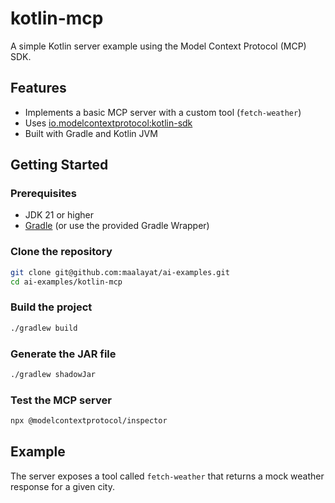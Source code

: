 # kotlin-mcp

A simple Kotlin server example using the Model Context Protocol (MCP) SDK.

## Features

- Implements a basic MCP server with a custom tool (`fetch-weather`)
- Uses [io.modelcontextprotocol:kotlin-sdk](https://github.com/modelcontextprotocol/kotlin-sdk)
- Built with Gradle and Kotlin JVM

## Getting Started

### Prerequisites

- JDK 21 or higher
- [Gradle](https://gradle.org/) (or use the provided Gradle Wrapper)

### Clone the repository

```sh
git clone git@github.com:maalayat/ai-examples.git
cd ai-examples/kotlin-mcp
```
### Build the project

```sh
./gradlew build
```
### Generate the JAR file

```sh  
./gradlew shadowJar
```

### Test the MCP server
```sh
npx @modelcontextprotocol/inspector
```

## Example
The server exposes a tool called `fetch-weather` that returns a mock weather response for a given city.
